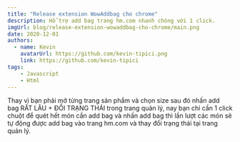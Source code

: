 ```yaml
---
title: "Release extension WowAddbag cho chrome"
description: Hỗ trợ add bag trang hm.com nhanh chóng với 1 click.
imgUrl: blog/release-extension-wowaddbag-cho-chrome/main.png
date: 2020-12-01
authors:
  - name: Kevin
    avatarUrl: https://github.com/kevin-tipici.png
    link: https://github.com/kevin-tipici
tags:
    - Javascript
    - Html
---
```

Thay vì bạn phải mở từng trang sản phẩm và chọn size sau đó nhấn add bag RẤT LÂU + ĐỔI TRẠNG THÁI trong trang quản lý, nay bạn chỉ cần 1 click chuột để quét hết món cần add bag và nhấn add bag thì lần lượt các món sẽ tự động được add bag vào trang hm.com và thay đổi trạng thái tại trang quản lý.

